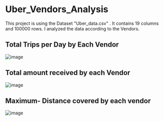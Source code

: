 # Uber_Vendors_Analysis
This project is using the Dataset "Uber_data.csv" . It contains 19 columns and 100000 rows. I analyzed the data according to the Vendors. 

## Total Trips per Day by Each Vendor

![image](https://github.com/user-attachments/assets/af4aacd1-4caa-449b-a568-ff544675f2f2)


## Total amount received by each Vendor

![image](https://github.com/user-attachments/assets/85afb250-295b-4a88-b15c-c72970162a18)



## Maximum- Distance covered by each vendor
![image](https://github.com/user-attachments/assets/7f8236a0-0fdb-49d2-b3d9-1312280c3575)


## 

